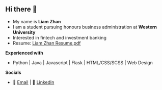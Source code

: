 ## Hi there 👋

- My name is **Liam Zhan**
- I am a student pursuing honours business administration at **Western University**
- Interested in fintech and investment banking
- Resume: [Liam Zhan Resume.pdf](https://github.com/user-attachments/files/16102483/liamzhanresume.pdf)

  
**Experienced with**
- Python | Java | Javascript | Flask | HTML/CSS/SCSS | Web Design

**Socials**
- 📧 [Email](lzha87@uwo.ca) | 💼 [Linkedin](https://www.linkedin.com/in/liamzhan/)
